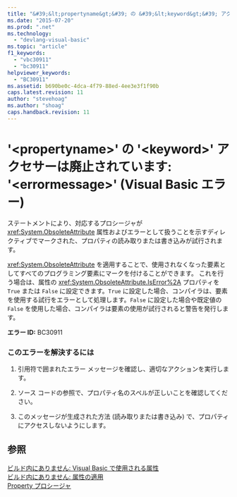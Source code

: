 ```yaml
---
title: "&#39;&lt;propertyname&gt;&#39; の &#39;&lt;keyword&gt;&#39; アクセサーは廃止されています: &#39;&lt;errormessage&gt;&#39; (Visual Basic エラー) | Microsoft Docs"
ms.date: "2015-07-20"
ms.prod: ".net"
ms.technology: 
  - "devlang-visual-basic"
ms.topic: "article"
f1_keywords: 
  - "vbc30911"
  - "bc30911"
helpviewer_keywords: 
  - "BC30911"
ms.assetid: b690be0c-4dca-4f79-88ed-4ee3e3f1f90b
caps.latest.revision: 11
author: "stevehoag"
ms.author: "shoag"
caps.handback.revision: 11
---
```

# &#39;&lt;propertyname&gt;&#39; の &#39;&lt;keyword&gt;&#39; アクセサーは廃止されています: &#39;&lt;errormessage&gt;&#39; (Visual Basic エラー)
ステートメントにより、対応するプロシージャが <xref:System.ObsoleteAttribute> 属性およびエラーとして扱うことを示すディレクティブでマークされた、プロパティの読み取りまたは書き込みが試行されます。  
  
 <xref:System.ObsoleteAttribute> を適用することで、使用されなくなった要素としてすべてのプログラミング要素にマークを付けることができます。 これを行う場合は、属性の <xref:System.ObsoleteAttribute.IsError%2A> プロパティを `True` または `False` に設定できます。`True` に設定した場合、コンパイラは、要素を使用する試行をエラーとして処理します。`False` に設定した場合や既定値の `False` を使用した場合、コンパイラは要素の使用が試行されると警告を発行します。  
  
 **エラー ID:** BC30911  
  
### このエラーを解決するには  
  
1.  引用符で囲まれたエラー メッセージを確認し、適切なアクションを実行します。  
  
2.  ソース コードの参照で、プロパティ名のスペルが正しいことを確認してください。  
  
3.  このメッセージが生成された方法 \(読み取りまたは書き込み\) で、プロパティにアクセスしないようにします。  
  
## 参照  
 [ビルド内にありません: Visual Basic で使用される属性](http://msdn.microsoft.com/ja-jp/22231318-8a40-49af-9245-e0aab723563b)   
 [ビルド内にありません: 属性の適用](http://msdn.microsoft.com/ja-jp/2b1703ed-4437-49b3-bc0b-568094324f47)   
 [Property プロシージャ](../../visual-basic/programming-guide/language-features/procedures/property-procedures.md)